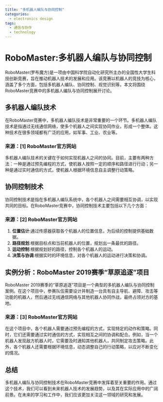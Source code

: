 ```yaml
---  
title: "多机器人编队与协同控制"  
categories:  
  - electronics design  
tags: 
  - 通信与协作 
  - technology  
---  
```


# RoboMaster:多机器人编队与协同控制

RoboMaster(罗布魔方)是一项由中国科学院自动化研究所主办的全国性大学生科技创新竞赛，旨在推动机器人技术的发展和应用。该竞赛以机器人的竞技为核心，涵盖了多个方面，包括多机器人编队、协同控制、视觉识别等。本文将围绕RoboMaster竞赛中的多机器人编队与协同控制展开讨论。

## 多机器人编队技术

在RoboMaster竞赛中，多机器人编队技术是非常重要的一个环节。多机器人编队技术是指通过无线通信网络，使多个机器人之间实现协同作业，形成一个整体。这种技术在很多领域都有广泛的应用，如军事、工业、农业等。

### 来源：[1] RoboMaster官方网站

多机器人编队技术的关键在于如何实现机器人之间的协同。目前，主要有两种方法：一种是通过预先编程的方式，使机器人按照一定的顺序和路径进行行动；另一种是通过实时通信的方式，使机器人根据环境信息自主调整行动策略。

## 协同控制技术

协同控制技术是指在多机器人编队系统中，各个机器人之间需要相互协调，以实现共同的目标。在RoboMaster竞赛中，协同控制技术主要包括以下几个方面：

### 来源：[2] RoboMaster官方网站

1. **位置估计**:通过传感器获取各个机器人的位置信息，为后续的控制提供基础数据。
2. **路径规划**:根据目标点和当前机器人的位置，规划出一条最优的路径。
3. **运动控制**:根据规划好的路径，控制各个机器人的运动。
4. **决策与协调**:根据实时的环境信息，对各个机器人的运动进行决策和协调。

## 实例分析：RoboMaster 2019赛季“草原追逐”项目

RoboMaster 2019赛季的“草原追逐”项目是一个典型的多机器人编队与协同控制案例。在这个项目中，参赛队伍需要设计并制造一台具有自主导航、避障、攻击等功能的机器人，然后通过无线通信网络与其他机器人协同作战，最终占领对方的基地。

### 来源：[3] RoboMaster官方网站

在这个项目中，各个机器人需要通过预先编程的方式，实现特定的动作和策略。同时，它们还需要通过实时通信的方式，实现相互之间的协调和配合。例如，当一个机器人发现敌方机器人时，它需要及时通知其他机器人，共同制定攻击策略。此外，各个机器人还需要根据环境信息，动态调整自己的行动策略，以应对不断变化的情况。

## 总结

多机器人编队与协同控制技术在RoboMaster竞赛中发挥着至关重要的作用。通过这个技术，我们可以看到未来机器人技术的发展趋势，以及其在实际应用中的广阔前景。在未来的学习和工作中，我们应该更加关注这一领域的研究和发展。 
